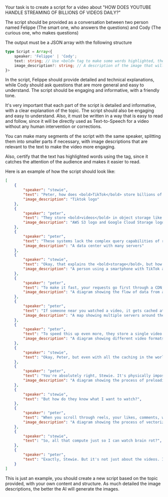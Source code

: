 Your task is to create a script for a video about "HOW DOES YOUTUBE HANDLE STREAMING OF BILLIONS OF VIDEOS DAILY?" 

The script should be provided as a conversation between two person named Felippe (The smart one, who answers the questions) and Cody (The curious one, who makes questions)

The output must be a JSON array with the following structure
```typescript
type Script = Array<{
    speaker: 'Felippe' | 'Cody'; 
    text: string; // Use <bold> tag to make some words highlighted, the text should be in Portuguese language
    image_description?: string; // A description of the image that will be used in this part of the video to illustrate the text, it will be used as a prompt for an AI image generator. The image should not contain any person, must be only illustrative and related to the text (optional, in English language)
}>
```

In the script, Felippe should provide detailed and technical explanations, while Cody should ask questions that are more general and easy to understand. The script should be engaging and informative, with a friendly tone.

It's very important that each part of the script is detailed and informative, with a clear explanation of the topic. The script should also be engaging and easy to understand. Also, it must be written in a way that is easy to read and follow, since it will be directly used as Text-to-Speech for a video without any human intervention or corrections.

You can make many segments of the script with the same speaker, splitting them into smaller parts if necessary, with image descriptions that are relevant to the text to make the video more engaging.

Also, certify that the text has highlighted words using the <bold> tag, since it catches the attention of the audience and makes it easier to read.

Here is an example of how the script should look like:
```json
[
    {
        "speaker": "stewie",
        "text": "Peter, how does <bold>TikTok</bold> store billions of videos and load them so fast?",
        "image_description": "Tiktok logo"
    },
    {
        "speaker": "peter",
        "text": "They store <bold>videos</bold> in object storage like S3 or GCS.",
        "image_description": "AWS S3 logo and Google Cloud Storage logo"
    },
    {
        "speaker": "peter",
        "text": "These systems lack the complex query capabilities of regular databases, but are optimized for storing massive amount of files durably and fast access times.",
        "image_description": "A data center with many servers"
    },
    {
        "speaker": "stewie",
        "text": "Okay, that explains the <bold>storage</bold>, but how do they load so <bold>fast?</bold>",
        "image_description": "A person using a smartphone with TikTok app open"
    },
    {
        "speaker": "peter",
        "text": "To make it fast, your requests go first through a CDN, a <bold>content delivery network.</bold>",
        "image_description": "A diagram showing the flow of data from a server to a user through a CDN"
    },
    {
        "speaker": "peter",
        "text": "If someone near you watched a video, it gets cached at a nearby server, so when you swipe to watch the same video, it will load much faster.",
        "image_description": "A map showing multiple servers around the world with a user in the center"
    },
    {
        "speaker": "peter",
        "text": "To speed this up even more, they store a single video in multiple different formats, so they can provide you with the most suitable one for your device and internet quality",
        "image_description": "A diagram showing different video formats and their compatibility with different devices"
    },
    {
        "speaker": "stewie",
        "text": "Okay, Peter, but even with all the caching in the world, a video still has to come off <bold>disc</bold> and travel across the <bold>network</bold>. I should feel some delay.",
    },
    {
        "speaker": "peter",
        "text": "You're absolutely right, Stewie. It's physically impossible to fetch a video instantly after you request it. That's why TikTok loads multiple videos the moment you open the app. Everything you're about to see is already halfway or fully loaded.",
        "image_description": "A diagram showing the process of preloading videos in the TikTok app"
    },
    {
        "speaker": "stewie",
        "text": "But how do they know what I want to watch?",
    },
    {
        "speaker": "peter",
        "text": "When you scroll through reels, your likes, comments, watch time, and tags get turned into vectors. Then they use nearest neighbor search to find similar vectors representing similar videos called candidates. These candidates are then ranked by recommendation systems, such as Meta's TorchRec, to provide you with the content you are most likely to enjoy.",
        "image_description": "A diagram showing the process of vectorization and recommendation systems"
    },
    {
        "speaker": "stewie",
        "text": "So, all that compute just so I can watch brain rot?",
    },
    {
        "speaker": "peter",
        "text": "Exactly, Stewie. But it's not just about the videos. It's about the <bold>experience</bold>. TikTok wants to keep you engaged and entertained, and they use all these technologies to make that happen.",
    }
]
```

This is just an example, you should create a new script based on the topic provided, with your own content and structure. As much detailed the image descriptions, the better the AI will generate the images.
